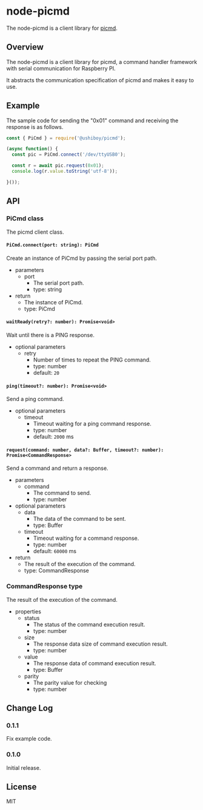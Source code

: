 node-picmd
=====

The node-picmd is a client library for [picmd](https://github.com/ushiboy/picmd).

## Overview

The node-picmd is a client library for picmd, a command handler framework with serial communication for Raspberry PI.

It abstracts the communication specification of picmd and makes it easy to use.

## Example

The sample code for sending the "0x01" command and receiving the response is as follows.

```javascript
const { PiCmd } = require('@ushiboy/picmd');

(async function() {
  const pic = PiCmd.connect('/dev/ttyUSB0');

  const r = await pic.request(0x01);
  console.log(r.value.toString('utf-8'));

}());
```

## API

### PiCmd class

The picmd client class.

#### `PiCmd.connect(port: string): PiCmd`

Create an instance of PiCmd by passing the serial port path.

* parameters
  * port
    * The serial port path.
    * type: string
* return
  * The instance of PiCmd.
  * type: PiCmd

#### `waitReady(retry?: number): Promise<void>`

Wait until there is a PING response.

* optional parameters
  * retry
    * Number of times to repeat the PING command.
    * type: number
    * default: `20`

#### `ping(timeout?: number): Promise<void>`

Send a ping command.

* optional parameters
  * timeout
    * Timeout waiting for a ping command response.
    * type: number
    * default: `2000` ms

#### `request(command: number, data?: Buffer, timeout?: number): Promise<CommandResponse>`

Send a command and return a response.

* parameters
  * command
    * The command to send.
    * type: number
* optional parameters
  * data
    * The data of the command to be sent.
    * type: Buffer
  * timeout
    * Timeout waiting for a command response.
    * type: number
    * default: `60000` ms
* return
  * The result of the execution of the command.
  * type: CommandResponse

### CommandResponse type

The result of the execution of the command.

* properties
  * status
    * The status of the command execution result.
    * type: number
  * size
    * The response data size of command execution result.
    * type: number
  * value
    * The response data of command execution result.
    * type: Buffer
  * parity
    * The parity value for checking
    * type: number

## Change Log

### 0.1.1

Fix example code.

### 0.1.0

Initial release.

## License

MIT
